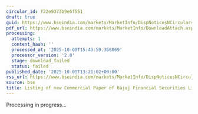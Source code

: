 ```yaml
---
circular_id: f22e9373b9e6f551
draft: true
guid: https://www.bseindia.com/markets/MarketInfo/DispNoticesNCirculars.aspx?Noticeid={D31B4452-86EF-47EA-9FAB-227CBA458417}&noticeno=20251009-48&dt=10/09/2025&icount=48&totcount=64&flag=0
pdf_url: https://www.bseindia.com/markets/MarketInfo/DownloadAttach.aspx?id=20251009-48&attachedId=
processing:
  attempts: 1
  content_hash: ''
  processed_at: '2025-10-09T15:43:59.368069'
  processor_version: '2.0'
  stage: download_failed
  status: failed
published_date: '2025-10-09T13:21:02+00:00'
rss_url: https://www.bseindia.com/markets/MarketInfo/DispNoticesNCirculars.aspx?Noticeid={D31B4452-86EF-47EA-9FAB-227CBA458417}&noticeno=20251009-48&dt=10/09/2025&icount=48&totcount=64&flag=0
source: bse
title: Listing of new Commercial Paper of Bajaj Financial Securities Limited
---
```


Processing in progress...